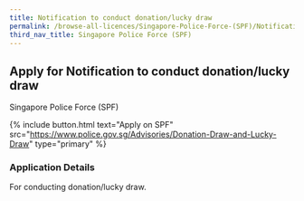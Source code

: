 ```yaml
---
title: Notification to conduct donation/lucky draw
permalink: /browse-all-licences/Singapore-Police-Force-(SPF)/Notification-to-conduct-donation-lucky-draw
third_nav_title: Singapore Police Force (SPF)
---
```


## Apply for Notification to conduct donation/lucky draw

Singapore Police Force (SPF)

{% include button.html text="Apply on SPF" src="https://www.police.gov.sg/Advisories/Donation-Draw-and-Lucky-Draw" type="primary" %}

### Application Details

<p>For conducting donation/lucky draw.</p>


